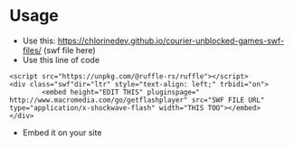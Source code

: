 # Usage
* Use this: https://chlorinedev.github.io/courier-unblocked-games-swf-files/ (swf file here)
* Use this line of code
```
<script src="https://unpkg.com/@ruffle-rs/ruffle"></script>
<div class="swf"dir="ltr" style="text-align: left;" trbidi="on">
        <embed height="EDIT THIS" pluginspage=" http://www.macromedia.com/go/getflashplayer" src="SWF FILE URL" type="application/x-shockwave-flash" width="THIS TOO"></embed>
</div>
```
* Embed it on your site
